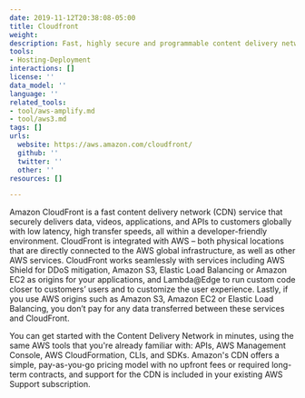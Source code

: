 ```yaml
---
date: 2019-11-12T20:38:08-05:00
title: Cloudfront
weight: 
description: Fast, highly secure and programmable content delivery network (CDN)
tools:
- Hosting-Deployment
interactions: []
license: ''
data_model: ''
language: ''
related_tools:
- tool/aws-amplify.md
- tool/aws3.md
tags: []
urls:
  website: https://aws.amazon.com/cloudfront/
  github: ''
  twitter: ''
  other: ''
resources: []

---
```

Amazon CloudFront is a fast content delivery network (CDN) service that securely delivers data, videos, applications, and APIs to customers globally with low latency, high transfer speeds, all within a developer-friendly environment. CloudFront is integrated with AWS – both physical locations that are directly connected to the AWS global infrastructure, as well as other AWS services. CloudFront works seamlessly with services including AWS Shield for DDoS mitigation, Amazon S3, Elastic Load Balancing or Amazon EC2 as origins for your applications, and Lambda@Edge to run custom code closer to customers’ users and to customize the user experience. Lastly, if you use AWS origins such as Amazon S3, Amazon EC2 or Elastic Load Balancing, you don’t pay for any data transferred between these services and CloudFront.  
  
You can get started with the Content Delivery Network in minutes, using the same AWS tools that you're already familiar with: APIs, AWS Management Console, AWS CloudFormation, CLIs, and SDKs. Amazon's CDN offers a simple, pay-as-you-go pricing model with no upfront fees or required long-term contracts, and support for the CDN is included in your existing AWS Support subscription.